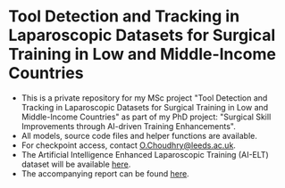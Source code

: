 # Tool Detection and Tracking in Laparoscopic Datasets for Surgical Training in Low and Middle-Income Countries

- This is a private repository for my MSc project "Tool Detection and Tracking in Laparoscopic Datasets for Surgical Training in Low and Middle-Income Countries" as part of my PhD project: "Surgical Skill Improvements through AI-driven Training Enhancements".
- All models, source code files and helper functions are available.
- For checkpoint access, contact O.Choudhry@leeds.ac.uk.
- The Artificial Intelligence Enhanced Laparoscopic Training (AI-ELT) dataset will be available [here](https://github.com/omariosc/AI-ELT/).
- The accompanying report can be found [here](https://github.com/omariosc/msc-report/).
